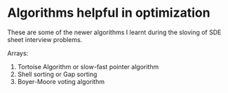 # Algorithms helpful in optimization

These are some of the newer algorithms I learnt during the sloving of SDE sheet interview problems.

Arrays:
1. Tortoise Algorithm or slow-fast pointer algorithm
2. Shell sorting or Gap sorting
3. Boyer-Moore voting algorithm
